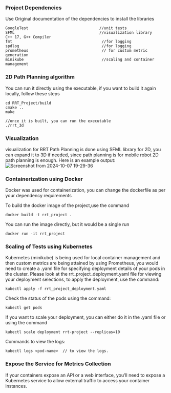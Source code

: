 ### Project Dependencies 
Use Original documentation of the dependencies to install the libraries
```
GoogleTest                               //unit tests
SFML                                     //visualization library
C++ 17, G++ Compiler
fmt                                       //for logging
spdlog                                    //for logging
prometheus                                // for custom metric generation
minikube                                  //scaling and container management
```

### 2D Path Planning algorithm
You can run it directly using the executable, if you want to build it again locally, follow these steps 
```
cd RRT_Project/build
cmake ..
make

//once it is built, you can run the executable
./rrt_3d
```
### Visualization
visualization for RRT Path Planning is done using SFML library for 2D, you can expand it to 3D if needed, since path planning is for mobile robot 2D path planning is enough. Here is an example output: 
![Screenshot from 2024-10-07 19-29-36](https://github.com/user-attachments/assets/9d7d8b5c-7713-42d1-8e59-5bd7c095022c)

### Containerization using Docker
Docker was used for containerization, you can change the dockerfile as per your dependency requirements 

To build the docker image of the project,use the command 
```
docker build -t rrt_project .
```
You can run the image directly, but it would be a single run
```
docker run -it rrt_project
```
### Scaling of Tests using Kubernetes
Kubernetes (minikube) is being used for local container management and then custom metrics are being attained by using Prometheus, you would need to create a .yaml file for specifying deployment details of your pods in the cluster. 
Please look at the rrt_project_deployment.yaml file for viewing your deployment selections, to apply the deployment, use the command: 
```
kubectl apply -f rrt_project_deployment.yaml
```
Check the status of the pods using the command:
```
kubectl get pods
```

If you want to scale your deployment, you can either do it in the .yaml file or using the command
```
kubectl scale deployment rrt-project --replicas=10
```
Commands to view the logs: 
```
kubectl logs <pod-name>  // to view the logs.
```
### Expose the Service for Metrics Collection
If your containers expose an API or a web interface, you’ll need to expose a Kubernetes service to allow external traffic to access your container instances.


